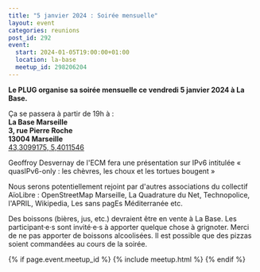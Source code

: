 ```yaml
---
title: "5 janvier 2024 : Soirée mensuelle"
layout: event
categories: reunions
post_id: 292
event:
  start: 2024-01-05T19:00:00+01:00
  location: la-base
  meetup_id: 298206204
---
```


**Le PLUG organise sa soirée mensuelle ce vendredi 5 janvier 2024 à La Base.**

Ça se passera à partir de 19h à :  
**La Base Marseille**  
**3, rue Pierre Roche**  
**13004 Marseille**  
[43,3099175, 5,4011546](https://www.openstreetmap.org/node/7266092587)

Geoffroy Desvernay de l'ECM fera une présentation sur IPv6 intitulée « quasIPv6-only : les chèvres, les choux et les tortues bougent »

Nous serons potentiellement rejoint par d'autres associations du collectif AïoLibre : OpenStreetMap Marseille, La Quadrature du Net, Technopolice, l'APRIL, Wikipedia, Les sans pagEs Méditerranée etc.

Des boissons (bières, jus, etc.) devraient être en vente à La Base. Les participant·e·s sont invité·e·s à apporter quelque chose à grignoter. Merci de ne pas apporter de boissons alcoolisées. Il est possible que des pizzas soient commandées au cours de la soirée.

{% if page.event.meetup_id %}
  {% include meetup.html %}
{% endif %}
